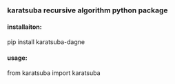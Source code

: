 ### karatsuba recursive algorithm python package
#### installaiton:
pip install karatsuba-dagne
#### usage:
from karatsuba import karatsuba
